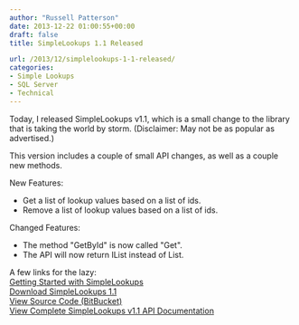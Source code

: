 ```yaml
---
author: "Russell Patterson"
date: 2013-12-22 01:00:55+00:00
draft: false
title: SimpleLookups 1.1 Released

url: /2013/12/simplelookups-1-1-released/
categories:
- Simple Lookups
- SQL Server
- Technical
---
```


Today, I released SimpleLookups v1.1, which is a small change to the library that is taking the world by storm. (Disclaimer: May not be as popular as advertised.)

This version includes a couple of small API changes, as well as a couple new methods.

New Features:
- Get a list of lookup values based on a list of ids.
- Remove a list of lookup values based on a list of ids.

Changed Features:
- The method "GetById" is now called "Get".
- The API will now return IList instead of List.

A few links for the lazy:  
[Getting Started with SimpleLookups](http://russellwritescode.com/simplelookups-api/simplelookups-tutorial/)  
[Download SimpleLookups 1.1](http://simplelookups.com/releases/1.1/SimpleLookups-1.1.zip)  
[View Source Code (BitBucket)](https://bitbucket.org/rwpcpe/simplelookups/src)  
[View Complete SimpleLookups v1.1 API Documentation](http://russellwritescode.com/simplelookups-api/)
